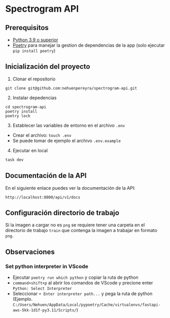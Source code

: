 # Spectrogram API

## Prerequisitos

- [Python 3.9 o superior](https://www.python.org/downloads/)
- [Poetry](https://python-poetry.org/) para manejar la gestion de dependencias de la app (solo ejecutar `pip install poetry`)


## Inicialización del proyecto

1. Clonar el repositorio

```
git clone git@github.com:nehuenpereyra/spectrogram-api.git
```

2. Instalar depedencias

```
cd spectrogram-api
poetry install
poetry lock
```

3. Establecer las variables de entorno en el archivo `.env`

- Crear el archivo: `touch .env`
- Se puede tomar de ejemplo el archivo `.env.example`

4. Ejecutar en local

```bash
task dev
```

## Documentación de la API

En el siguiente enlace puedes ver la documentación de la API:

`http://localhost:8000/api/v1/docs`


## Configuración directorio de trabajo
Si la imagen a cargar no es ```png``` se requiere tener una carpeta en el directorio de trabajo ```train``` que contenga la imagen a trabajar en formato ```png```.


## Observaciones

### Set python interpreter in VScode

- Ejecutar `poetry run which python` y copiar la ruta de python
- `command+shift+p` al abrir los comandos de VScode y precione enter `Python: Select Interpreter`
- Seleccionar `+ Enter interpreter path...` y pega la ruta de python (Ejemplo. `C:/Users/Nehuen/AppData/Local/pypoetry/Cache/virtualenvs/fastapi-aws-5kk-1d1f-py3.11/Scripts/`)
